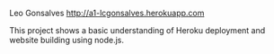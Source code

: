 Leo Gonsalves
http://a1-lcgonsalves.herokuapp.com

This project shows a basic understanding of Heroku deployment and website building using node.js.
